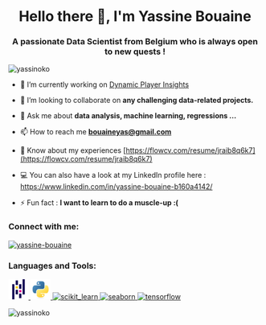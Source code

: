 <h1 align="center">Hello there 👋, I'm Yassine Bouaine</h1>
<h3 align="center">A passionate Data Scientist from Belgium who is always open to new quests !</h3>

<p align="left"> <img src="https://komarev.com/ghpvc/?username=yassinoko&label=Profile%20views&color=0e75b6&style=flat" alt="yassinoko" /> </p>

- 🔭 I’m currently working on [Dynamic Player Insights](https://kickvision.streamlit.app/)

- 👯 I’m looking to collaborate on **any challenging data-related projects.**

- 💬 Ask me about **data analysis, machine learning, regressions ...**

- 📫 How to reach me **bouaineyas@gmail.com**

- 📄 Know about my experiences [https://flowcv.com/resume/jraib8q6k7](https://flowcv.com/resume/jraib8q6k7)

- 💻 You can also have a look at my LinkedIn profile here : [https://www.linkedin.com/in/yassine-bouaine-b160a4142/ ](url)

- ⚡ Fun fact : **I want to learn to do a muscle-up :(**

<h3 align="left">Connect with me:</h3>
<p align="left">
<a href="https://linkedin.com/in/yassine-bouaine" target="blank"><img align="center" src="https://raw.githubusercontent.com/rahuldkjain/github-profile-readme-generator/master/src/images/icons/Social/linked-in-alt.svg" alt="yassine-bouaine" height="30" width="40" /></a>
</p>

<h3 align="left">Languages and Tools:</h3>
<p align="left"> <a href="https://pandas.pydata.org/" target="_blank" rel="noreferrer"> <img src="https://raw.githubusercontent.com/devicons/devicon/2ae2a900d2f041da66e950e4d48052658d850630/icons/pandas/pandas-original.svg" alt="pandas" width="40" height="40"/> </a> <a href="https://www.python.org" target="_blank" rel="noreferrer"> <img src="https://raw.githubusercontent.com/devicons/devicon/master/icons/python/python-original.svg" alt="python" width="40" height="40"/> </a> <a href="https://scikit-learn.org/" target="_blank" rel="noreferrer"> <img src="https://upload.wikimedia.org/wikipedia/commons/0/05/Scikit_learn_logo_small.svg" alt="scikit_learn" width="40" height="40"/> </a> <a href="https://seaborn.pydata.org/" target="_blank" rel="noreferrer"> <img src="https://seaborn.pydata.org/_images/logo-mark-lightbg.svg" alt="seaborn" width="40" height="40"/> </a> <a href="https://www.tensorflow.org" target="_blank" rel="noreferrer"> <img src="https://www.vectorlogo.zone/logos/tensorflow/tensorflow-icon.svg" alt="tensorflow" width="40" height="40"/> </a> </p>

<p><img align="center" src="https://github-readme-stats.vercel.app/api/top-langs?username=yassinoko&show_icons=true&locale=en&layout=compact" alt="yassinoko" /></p>
